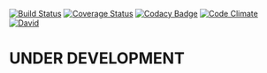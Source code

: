 [![Build Status](https://travis-ci.org/icebob/ice-services.svg?branch=master)](https://travis-ci.org/icebob/ice-services)
[![Coverage Status](https://coveralls.io/repos/github/icebob/ice-services/badge.svg?branch=master)](https://coveralls.io/github/icebob/ice-services?branch=master)
[![Codacy Badge](https://api.codacy.com/project/badge/Grade/d6b80db8619348e79210d6a725dfe2aa)](https://www.codacy.com/app/mereg-norbert/ice-services?utm_source=github.com&amp;utm_medium=referral&amp;utm_content=icebob/ice-services&amp;utm_campaign=Badge_Grade)
[![Code Climate](https://codeclimate.com/github/icebob/ice-services/badges/gpa.svg)](https://codeclimate.com/github/icebob/ice-services)
[![David](https://img.shields.io/david/icebob/ice-services.svg)](https://david-dm.org/icebob/ice-services)

# UNDER DEVELOPMENT
